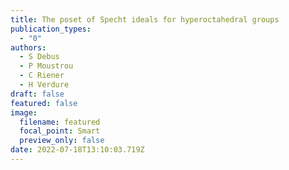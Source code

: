 ```yaml
---
title: The poset of Specht ideals for hyperoctahedral groups
publication_types:
  - "0"
authors:
  - S Debus
  - P Moustrou
  - C Riener
  - H Verdure
draft: false
featured: false
image:
  filename: featured
  focal_point: Smart
  preview_only: false
date: 2022-07-18T13:10:03.719Z
---
```

